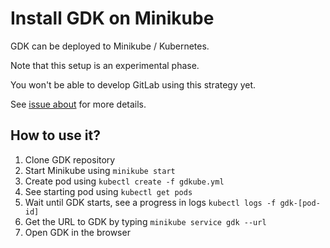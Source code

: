 # Install GDK on Minikube

GDK can be deployed to Minikube / Kubernetes.

Note that this setup is an experimental phase.

You won't be able to develop GitLab using this strategy yet.

See [issue about](https://gitlab.com/gitlab-org/gitlab-development-kit/issues/243) for more details.

## How to use it?

1. Clone GDK repository
1. Start Minikube using `minikube start`
1. Create pod using `kubectl create -f gdkube.yml`
1. See starting pod using `kubectl get pods`
1. Wait until GDK starts, see a progress in logs `kubectl logs -f gdk-[pod-id]`
1. Get the URL to GDK by typing `minikube service gdk --url`
1. Open GDK in the browser

